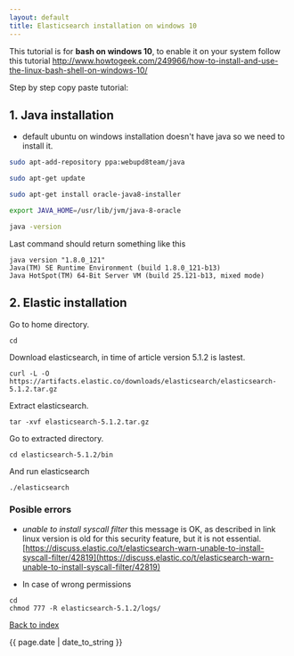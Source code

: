 ```yaml
---
layout: default
title: Elasticsearch installation on windows 10
---
```


This tutorial is for **bash on windows 10**, to enable it on your system follow this tutorial <http://www.howtogeek.com/249966/how-to-install-and-use-the-linux-bash-shell-on-windows-10/>

Step by step copy paste tutorial:

## 1. Java installation
 - default ubuntu on windows installation doesn't have java so we need to install it.
 
```bash
sudo apt-add-repository ppa:webupd8team/java
```

```bash
sudo apt-get update
```

```bash
sudo apt-get install oracle-java8-installer
```

```bash
export JAVA_HOME=/usr/lib/jvm/java-8-oracle
```

```bash
java -version
```

Last command should return something like this

```
java version "1.8.0_121"
Java(TM) SE Runtime Environment (build 1.8.0_121-b13)
Java HotSpot(TM) 64-Bit Server VM (build 25.121-b13, mixed mode)
```

## 2. Elastic installation

Go to home directory.
```
cd 
```

Download elasticsearch, in time of article version 5.1.2 is lastest.

```
curl -L -O https://artifacts.elastic.co/downloads/elasticsearch/elasticsearch-5.1.2.tar.gz
```

Extract elasticsearch.

```
tar -xvf elasticsearch-5.1.2.tar.gz
```

Go to extracted directory.

```
cd elasticsearch-5.1.2/bin
```

And run elasticsearch

```
./elasticsearch
```

### Posible errors

- _unable to install syscall filter_ this message is OK, as described in link linux version is old for this security feature, but it is not essential.
[https://discuss.elastic.co/t/elasticsearch-warn-unable-to-install-syscall-filter/42819](https://discuss.elastic.co/t/elasticsearch-warn-unable-to-install-syscall-filter/42819)

- In case of wrong permissions 
```
cd
chmod 777 -R elasticsearch-5.1.2/logs/
```


<p>
	<a href="http://blog.spameri.cz">Back to index</a>
</p>
<p class="meta">{{ page.date | date_to_string }}</p>
